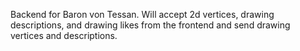 Backend for Baron von Tessan. Will accept 2d vertices, drawing descriptions, and drawing likes from the frontend and send drawing vertices and descriptions.
